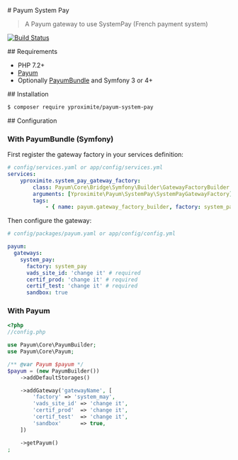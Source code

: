 # Payum System Pay

> A Payum gateway to use SystemPay (French payment system)

[![Build Status](https://travis-ci.com/Yproximite/payum-system-pay.svg?token=pNBs2oaRpfxdyhqWf28h&branch=master)](https://travis-ci.com/Yproximite/payum-system-pay)

## Requirements

- PHP 7.2+
- [Payum](https://github.com/Payum/Payum)
- Optionally [PayumBundle](https://github.com/Payum/PayumBundle) and Symfony 3 or 4+

## Installation

```bash
$ composer require yproximite/payum-system-pay
```

## Configuration

### With PayumBundle (Symfony)

First register the gateway factory in your services definition:
```yaml
# config/services.yaml or app/config/services.yml
services:
    yproximite.system_pay_gateway_factory:
        class: Payum\Core\Bridge\Symfony\Builder\GatewayFactoryBuilder
        arguments: [Yproximite\Payum\SystemPay\SystemPayGatewayFactory]
        tags:
            - { name: payum.gateway_factory_builder, factory: system_pay }
```

Then configure the gateway:

```yaml
# config/packages/payum.yaml or app/config/config.yml

payum:
  gateways:
    system_pay:
      factory: system_pay
      vads_site_id: 'change it' # required 
      certif_prod: 'change it' # required 
      certif_test: 'change it' # required 
      sandbox: true

```

### With Payum

```php
<?php
//config.php

use Payum\Core\PayumBuilder;
use Payum\Core\Payum;

/** @var Payum $payum */
$payum = (new PayumBuilder())
    ->addDefaultStorages()

    ->addGateway('gatewayName', [
        'factory' => 'system_may',
        'vads_site_id' => 'change it',
        'certif_prod'  => 'change it',
        'certif_test'  => 'change it',
        'sandbox'      => true,
    ])

    ->getPayum()
;
```
